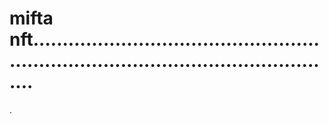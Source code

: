 # mifta nft..........................................................................................................
.
